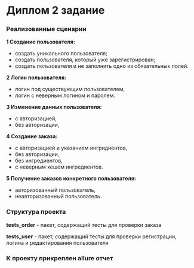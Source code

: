 # Диплом 2 задание

### Реализованные сценарии
**1 Создание пользователя:**	
- создать уникального пользователя;
- создать пользователя, который уже зарегистрирован;
- создать пользователя и не заполнить одно из обязательных полей.

**2 Логин пользователя:**
- логин под существующим пользователем,
- логин с неверным логином и паролем.

**3 Изменение данных пользователя:**	
- с авторизацией,
- без авторизации,

**4 Создание заказа:**	
- с авторизацией и указанием ингридиентов,
- без авторизации,
- без ингредиентов,
- с неверным хешем ингредиентов.

**5 Получение заказов конкретного пользователя:**	
- авторизованный пользователь,
- неавторизованный пользователь.

### Структура проекта
**tests_order** - пакет, содержащий тесты для проверки заказа

**tests_user** - пакет, содержащий тесты для проверки регистрации, логина и редактирования пользователя

### К проекту прикреплен allure отчет